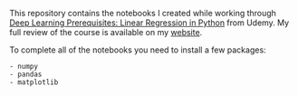 This repository contains the notebooks I created while working through [Deep Learning Prerequisites: Linear Regression in Python](https://www.udemy.com/data-science-linear-regression-in-python/learn/v4/overview) from Udemy. My full review of the course is available on my [website](http://andrewwegner.com/deep-learning-prereq-linear-logistic-regression.html?utm_campaign=course-reviews&utm_medium=website&utm_source=github). 

To complete all of the notebooks you need to install a few packages:

    - numpy
	- pandas
	- matplotlib